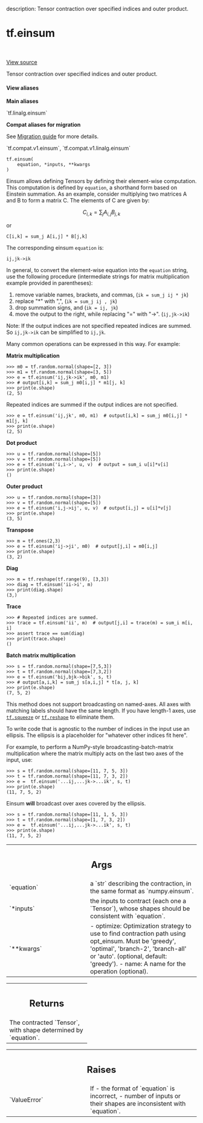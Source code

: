 description: Tensor contraction over specified indices and outer product.

<div itemscope itemtype="http://developers.google.com/ReferenceObject">
<meta itemprop="name" content="tf.einsum" />
<meta itemprop="path" content="Stable" />
</div>

# tf.einsum

<!-- Insert buttons and diff -->

<table class="tfo-notebook-buttons tfo-api nocontent" align="left">

</table>

<a target="_blank" class="external" href="/code/stable/tensorflow/python/ops/special_math_ops.py">View source</a>



Tensor contraction over specified indices and outer product.


<section class="expandable">
  <h4 class="showalways">View aliases</h4>
  <p>
<b>Main aliases</b>
<p>`tf.linalg.einsum`</p>

<b>Compat aliases for migration</b>
<p>See
<a href="https://www.tensorflow.org/guide/migrate">Migration guide</a> for
more details.</p>
<p>`tf.compat.v1.einsum`, `tf.compat.v1.linalg.einsum`</p>
</p>
</section>

<pre class="devsite-click-to-copy prettyprint lang-py tfo-signature-link">
<code>tf.einsum(
    equation, *inputs, **kwargs
)
</code></pre>



<!-- Placeholder for "Used in" -->

Einsum allows defining Tensors by defining their element-wise computation.
This computation is defined by `equation`, a shorthand form based on Einstein
summation. As an example, consider multiplying two matrices A and B to form a
matrix C.  The elements of C are given by:

$$ C_{i,k} = \sum_j A_{i,j} B_{j,k} $$

or

```
C[i,k] = sum_j A[i,j] * B[j,k]
```

The corresponding einsum `equation` is:

```
ij,jk->ik
```

In general, to convert the element-wise equation into the `equation` string,
use the following procedure (intermediate strings for matrix multiplication
example provided in parentheses):

1. remove variable names, brackets, and commas, (`ik = sum_j ij * jk`)
2. replace "*" with ",", (`ik = sum_j ij , jk`)
3. drop summation signs, and (`ik = ij, jk`)
4. move the output to the right, while replacing "=" with "->". (`ij,jk->ik`)

Note: If the output indices are not specified repeated indices are summed.
So `ij,jk->ik` can be simplified to `ij,jk`.

Many common operations can be expressed in this way.  For example:

**Matrix multiplication**

```
>>> m0 = tf.random.normal(shape=[2, 3])
>>> m1 = tf.random.normal(shape=[3, 5])
>>> e = tf.einsum('ij,jk->ik', m0, m1)
>>> # output[i,k] = sum_j m0[i,j] * m1[j, k]
>>> print(e.shape)
(2, 5)
```

Repeated indices are summed if the output indices are not specified.

```
>>> e = tf.einsum('ij,jk', m0, m1)  # output[i,k] = sum_j m0[i,j] * m1[j, k]
>>> print(e.shape)
(2, 5)
```


**Dot product**

```
>>> u = tf.random.normal(shape=[5])
>>> v = tf.random.normal(shape=[5])
>>> e = tf.einsum('i,i->', u, v)  # output = sum_i u[i]*v[i]
>>> print(e.shape)
()
```

**Outer product**

```
>>> u = tf.random.normal(shape=[3])
>>> v = tf.random.normal(shape=[5])
>>> e = tf.einsum('i,j->ij', u, v)  # output[i,j] = u[i]*v[j]
>>> print(e.shape)
(3, 5)
```

**Transpose**

```
>>> m = tf.ones(2,3)
>>> e = tf.einsum('ij->ji', m0)  # output[j,i] = m0[i,j]
>>> print(e.shape)
(3, 2)
```

**Diag**

```
>>> m = tf.reshape(tf.range(9), [3,3])
>>> diag = tf.einsum('ii->i', m)
>>> print(diag.shape)
(3,)
```

**Trace**

```
>>> # Repeated indices are summed.
>>> trace = tf.einsum('ii', m)  # output[j,i] = trace(m) = sum_i m[i, i]
>>> assert trace == sum(diag)
>>> print(trace.shape)
()
```

**Batch matrix multiplication**

```
>>> s = tf.random.normal(shape=[7,5,3])
>>> t = tf.random.normal(shape=[7,3,2])
>>> e = tf.einsum('bij,bjk->bik', s, t)
>>> # output[a,i,k] = sum_j s[a,i,j] * t[a, j, k]
>>> print(e.shape)
(7, 5, 2)
```

This method does not support broadcasting on named-axes. All axes with
matching labels should have the same length. If you have length-1 axes,
use <a href="../tf/squeeze.md"><code>tf.squeeze</code></a> or <a href="../tf/reshape.md"><code>tf.reshape</code></a> to eliminate them.

To write code that is agnostic to the number of indices in the input
use an ellipsis. The ellipsis is a placeholder for "whatever other indices
fit here".

For example, to perform a NumPy-style broadcasting-batch-matrix multiplication
where the matrix multiply acts on the last two axes of the input, use:

```
>>> s = tf.random.normal(shape=[11, 7, 5, 3])
>>> t = tf.random.normal(shape=[11, 7, 3, 2])
>>> e =  tf.einsum('...ij,...jk->...ik', s, t)
>>> print(e.shape)
(11, 7, 5, 2)
```

Einsum **will** broadcast over axes covered by the ellipsis.

```
>>> s = tf.random.normal(shape=[11, 1, 5, 3])
>>> t = tf.random.normal(shape=[1, 7, 3, 2])
>>> e =  tf.einsum('...ij,...jk->...ik', s, t)
>>> print(e.shape)
(11, 7, 5, 2)
```

<!-- Tabular view -->
 <table class="responsive fixed orange">
<colgroup><col width="214px"><col></colgroup>
<tr><th colspan="2"><h2 class="add-link">Args</h2></th></tr>

<tr>
<td>
`equation`<a id="equation"></a>
</td>
<td>
a `str` describing the contraction, in the same format as
`numpy.einsum`.
</td>
</tr><tr>
<td>
`*inputs`<a id="*inputs"></a>
</td>
<td>
the inputs to contract (each one a `Tensor`), whose shapes should
be consistent with `equation`.
</td>
</tr><tr>
<td>
`**kwargs`<a id="**kwargs"></a>
</td>
<td>
  - optimize: Optimization strategy to use to find contraction path using
  opt_einsum. Must be 'greedy', 'optimal', 'branch-2', 'branch-all' or
    'auto'. (optional, default: 'greedy').
- name: A name for the operation (optional).
</td>
</tr>
</table>



<!-- Tabular view -->
 <table class="responsive fixed orange">
<colgroup><col width="214px"><col></colgroup>
<tr><th colspan="2"><h2 class="add-link">Returns</h2></th></tr>
<tr class="alt">
<td colspan="2">
The contracted `Tensor`, with shape determined by `equation`.
</td>
</tr>

</table>



<!-- Tabular view -->
 <table class="responsive fixed orange">
<colgroup><col width="214px"><col></colgroup>
<tr><th colspan="2"><h2 class="add-link">Raises</h2></th></tr>

<tr>
<td>
`ValueError`<a id="ValueError"></a>
</td>
<td>
If
- the format of `equation` is incorrect,
- number of inputs or their shapes are inconsistent with `equation`.
</td>
</tr>
</table>

